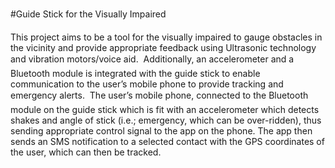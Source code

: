 #Guide Stick for the Visually Impaired

This project aims to be a tool for the visually impaired to gauge obstacles in the vicinity and provide appropriate feedback using Ultrasonic technology and vibration motors/voice aid.

Additionally, an accelerometer and a Bluetooth module is integrated with the guide stick to enable communication to the user’s mobile phone to provide tracking and emergency alerts.

The user’s mobile phone, connected to the Bluetooth module on the guide stick which is fit with an accelerometer which detects shakes and angle of stick (i.e.; emergency, which can be over-ridden), thus sending appropriate control signal to the app on the phone. The app then sends an SMS notification to a selected contact with the GPS coordinates of the user, which can then be tracked.
